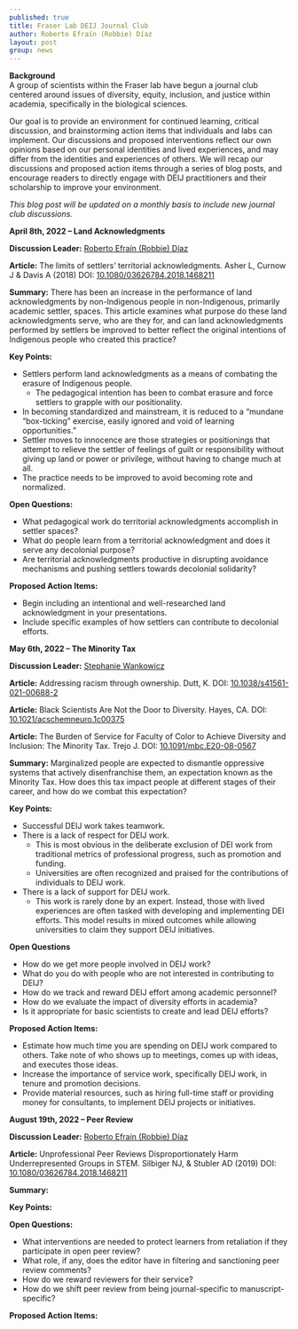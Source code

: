 ```yaml
---
published: true
title: Fraser Lab DEIJ Journal Club
author: Roberto Efraín (Robbie) Díaz
layout: post
group: news
---
```

**Background**
<br>
A group of scientists within the Fraser lab have begun a journal club centered around issues of diversity, equity, inclusion, and justice within academia, specifically in the biological sciences.

Our goal is to provide an environment for continued learning, critical discussion, and brainstorming action items that individuals and labs can implement. Our discussions and proposed interventions reflect our own opinions based on our personal identities and lived experiences, and may differ from the identities and experiences of others. We will recap our discussions and proposed action items through a series of blog posts, and encourage readers to directly engage with DEIJ practitioners and their scholarship to improve your environment.

*This blog post will be updated on a monthly basis to include new journal club discussions.*



**April 8th, 2022 – Land Acknowledgments**


**Discussion Leader:** [Roberto Efraín (Robbie) Díaz](/members/#Roberto%20Efraín%20(Robbie)%20Díaz)


**Article:** The limits of settlers’ territorial acknowledgments. Asher L, Curnow J & Davis A (2018) DOI: [10.1080/03626784.2018.1468211](https://www.tandfonline.com/doi/full/10.1080/03626784.2018.1468211)


**Summary:** There has been an increase in the performance of land acknowledgments by non-Indigenous people in non-Indigenous, primarily academic settler, spaces. This article examines what purpose do these land acknowledgments serve, who are they for, and can land acknowledgments performed by settlers be improved to better reflect the original intentions of Indigenous people who created this practice?


**Key Points:**
- Settlers perform land acknowledgments as a means of combating the erasure of Indigenous people.
	- The pedagogical intention has been to combat erasure and force settlers to grapple with our positionality.
- In becoming standardized and mainstream, it is reduced to a “mundane “box-ticking” exercise, easily ignored and void of learning opportunities.”
- Settler moves to innocence are those strategies or positionings that attempt to relieve the settler of feelings of guilt or responsibility without giving up land or power or privilege, without having to change much at all.
- The practice needs to be improved to avoid becoming rote and normalized.


**Open Questions:**
- What pedagogical work do territorial acknowledgments accomplish in settler spaces?
- What do people learn from a territorial acknowledgment and does it serve any decolonial purpose?
- Are territorial acknowledgments productive in disrupting avoidance mechanisms and pushing settlers towards decolonial solidarity?


**Proposed Action Items:**
- Begin including an intentional and well-researched land acknowledgment in your presentations.
- Include specific examples of how settlers can contribute to decolonial efforts.




**May 6th, 2022 – The Minority Tax**


**Discussion Leader:** [Stephanie Wankowicz](/members/#Stephanie%20Wankowicz)


**Article:** Addressing racism through ownership. Dutt, K. DOI: [10.1038/s41561-021-00688-2](https://www.nature.com/articles/s41561-021-00688-2)


**Article:** Black Scientists Are Not the Door to Diversity. Hayes, CA. DOI: [10.1021/acschemneuro.1c00375](https://pubs.acs.org/doi/10.1021/acschemneuro.1c00375)


**Article:** The Burden of Service for Faculty of Color to Achieve Diversity and Inclusion: The Minority Tax. Trejo J. DOI: [10.1091/mbc.E20-08-0567](https://www.molbiolcell.org/doi/10.1091/mbc.E20-08-0567)


**Summary:** Marginalized people are expected to dismantle oppressive systems that actively disenfranchise them, an expectation known as the Minority Tax. How does this tax impact people at different stages of their career, and how do we combat this expectation?


**Key Points:**
- Successful DEIJ work takes teamwork.
- There is a lack of respect for DEIJ work.
	- This is most obvious in the deliberate exclusion of DEI work from traditional metrics of professional progress, such as promotion and funding.
	- Universities are often recognized and praised for the contributions of individuals to DEIJ work.
- There is a lack of support for DEIJ work.
	-	This work is rarely done by an expert. Instead, those with lived experiences are often tasked with developing and implementing DEI efforts. This model results in mixed outcomes while allowing universities to claim they support DEIJ initiatives.


**Open Questions**
- How do we get more people involved in DEIJ work?
- What do you do with people who are not interested in contributing to DEIJ?
- How do we track and reward DEIJ effort among academic personnel?
- How do we evaluate the impact of diversity efforts in academia?
- Is it appropriate for basic scientists to create and lead DEIJ efforts?


**Proposed Action Items:**
- Estimate how much time you are spending on DEIJ work compared to others. Take note of who shows up to meetings, comes up with ideas, and executes those ideas.
- Increase the importance of service work, specifically DEIJ work, in tenure and promotion decisions.
- Provide material resources, such as hiring full-time staff or providing money for consultants, to implement DEIJ projects or initiatives.




<!-- **June 10th, 2022 – Examining the STEM Pipeline Metaphor**


**Discussion Leader:** [Christian Macdonald](/members/#Christian%20Macdonald)


**Article:** Reimagining the Pipeline: Advancing STEM Diversity, Persistence, and Success.
Allen-Ramdial S.A.A, & Campbell A.G. (2014). DOI: [10.1093/biosci/biu076](https://doi.org/10.1093/biosci/biu076)


**Article:** Improving Underrepresented Minority Student Persistence in STEM.
Estrada M, Burnett M, Campbell AG, Campbell P. B, Denetclaw WF, Gutiérrez CG, Hurtado S, John G. H, Matsui J, McGee R, Okpodu CM, Robinson TJ, Summers MF, Werner-Washburne M, & Zavala M. (2016). DOI: [10.1187/cbe.16-01-0038](https://doi.org/10.1187/cbe.16-01-0038)


**Article:** Problematizing the STEM Pipeline Metaphor: Is the STEM Pipeline Metaphor Serving Our Students and the STEM Workforce?
Cannady MA, Greenwald E, and Harris KN. (2014). DOI:[10.1002/sce.21108](https://doi.org/10.1002/sce.21108)


**Article:** Planting Equity: Using What We Know to Cultivate Growth as a Plant Biology Community. Montgomery BL. (2020). DOI: [10.1105/tpc.20.00589](https://doi.org/10.1105/tpc.20.00589)


**Summary:**


**Key Points:**


**Open Questions:**


**Proposed Action Items:**




**July 15th, 2022 – Implicit Gender Bias**


**Discussion Leader:** [Stephanie Wankowicz](/members/#Stephanie%20Wankowicz)


**Article:** Committees with Implicit Biases Promote Fewer Women When They Do Not Believe Gender Bias Exists. Régner I, Thinus-Blanc C, Netter A, Schmader T, & Huguet P. (2019). DOI:[10.1038/s41562-019-0686-3](https://doi.org/10.1038/s41562-019-0686-3)


**Summary:**


**Key Points:**
-

**Open Questions:**
-


**Proposed Action Items:** -->




**August 19th, 2022 – Peer Review**


**Discussion Leader:** [Roberto Efraín (Robbie) Díaz](/members/#Roberto%20Efraín%20(Robbie)%20Díaz)


**Article:** Unprofessional Peer Reviews Disproportionately Harm Underrepresented Groups in STEM. Silbiger NJ, & Stubler AD (2019) DOI: [10.1080/03626784.2018.1468211](https://www.tandfonline.com/doi/full/10.1080/03626784.2018.1468211)


**Summary:**


**Key Points:**


**Open Questions:**
- What interventions are needed to protect learners from retaliation if they participate in open peer review?
- What role, if any, does the editor have in filtering and sanctioning peer review comments?
- How do we reward reviewers for their service?
- How do we shift peer review from being journal-specific to manuscript-specific?


**Proposed Action Items:**
